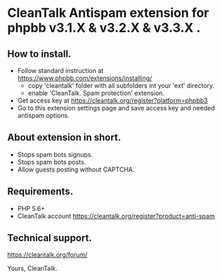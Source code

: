 CleanTalk Antispam extension for phpbb v3.1.X & v3.2.X & v3.3.X .
============================================

## How to install.
  * Follow standard instruction at https://www.phpbb.com/extensions/installing/
    - copy 'cleantalk' folder with all subfolders int your 'ext' directory.
    - enable 'CleanTalk. Spam protection' extension.
  * Get access key at https://cleantalk.org/register?platform=phpbb3
  * Go to this extension settings page and save access key and needed antispam options.

## About extension in short.
  * Stops spam bots signups.
  * Stops spam bots posts.
  * Allow guests posting without CAPTCHA.

## Requirements.
  * PHP 5.6+
  * CleanTalk account https://cleantalk.org/register?product=anti-spam

## Technical support.
https://cleantalk.org/forum/


Yours, CleanTalk.
